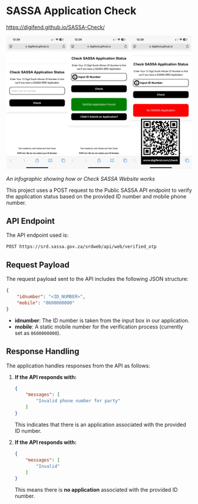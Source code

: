 # SASSA Application Check

https://digifend.github.io/SASSA-Check/

![Check SASSA Infographic](https://raw.githubusercontent.com/Digifend/SASSA-Check/main/images/CheckSASSAInfographic.png)

*An infographic showing how or Check SASSA Website works*


This project uses a POST request to the Public SASSA API endpoint to verify the application status based on the provided ID number and mobile phone number.

## API Endpoint

The API endpoint used is:

```
POST https://srd.sassa.gov.za/srdweb/api/web/verified_otp
```

## Request Payload

The request payload sent to the API includes the following JSON structure:

```json
{
    "idnumber": "<ID_NUMBER>",
    "mobile": "0600000000"
}
```

- **idnumber**: The ID number is taken from the input box in our application.
- **mobile**: A static mobile number for the verification process (currently set as `0600000000`).

## Response Handling

The application handles responses from the API as follows:

1. **If the API responds with:**

    ```json
    {
        "messages": [
            "Invalid phone number for party"
        ]
    }
    ```

   This indicates that there is an application associated with the provided ID number.

2. **If the API responds with:**

    ```json
    {
        "messages": [
            "Invalid"
        ]
    }
    ```

   This means there is **no application** associated with the provided ID number.


